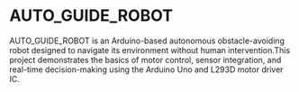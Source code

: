 # AUTO_GUIDE_ROBOT
AUTO_GUIDE_ROBOT is an Arduino-based autonomous obstacle-avoiding robot designed to navigate its environment without human intervention.This project demonstrates the basics of motor control, sensor integration, and real-time decision-making using the Arduino Uno and L293D motor driver IC.
